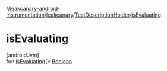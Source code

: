 //[leakcanary-android-instrumentation](../../../index.md)/[leakcanary](../index.md)/[TestDescriptionHolder](index.md)/[isEvaluating](is-evaluating.md)

# isEvaluating

[androidJvm]\
fun [isEvaluating](is-evaluating.md)(): [Boolean](https://kotlinlang.org/api/latest/jvm/stdlib/kotlin/-boolean/index.html)
